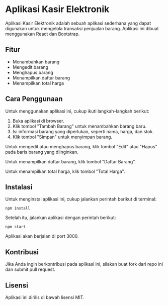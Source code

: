 # Aplikasi Kasir Elektronik

Aplikasi Kasir Elektronik adalah sebuah aplikasi sederhana yang dapat digunakan untuk mengelola transaksi penjualan barang. Aplikasi ini dibuat menggunakan React dan Bootstrap.

## Fitur

* Menambahkan barang
* Mengedit barang
* Menghapus barang
* Menampilkan daftar barang
* Menampilkan total harga

## Cara Penggunaan

Untuk menggunakan aplikasi ini, cukup ikuti langkah-langkah berikut:

1. Buka aplikasi di browser.
2. Klik tombol "Tambah Barang" untuk menambahkan barang baru.
3. Isi informasi barang yang diperlukan, seperti nama, harga, dan stok.
4. Klik tombol "Simpan" untuk menyimpan barang.

Untuk mengedit atau menghapus barang, klik tombol "Edit" atau "Hapus" pada baris barang yang diinginkan.

Untuk menampilkan daftar barang, klik tombol "Daftar Barang".

Untuk menampilkan total harga, klik tombol "Total Harga".

## Instalasi

Untuk menginstal aplikasi ini, cukup jalankan perintah berikut di terminal:

```
npm install
```

Setelah itu, jalankan aplikasi dengan perintah berikut:

```
npm start
```

Aplikasi akan berjalan di port 3000.

## Kontribusi

Jika Anda ingin berkontribusi pada aplikasi ini, silakan buat fork dari repo ini dan submit pull request.

## Lisensi

Aplikasi ini dirilis di bawah lisensi MIT.
